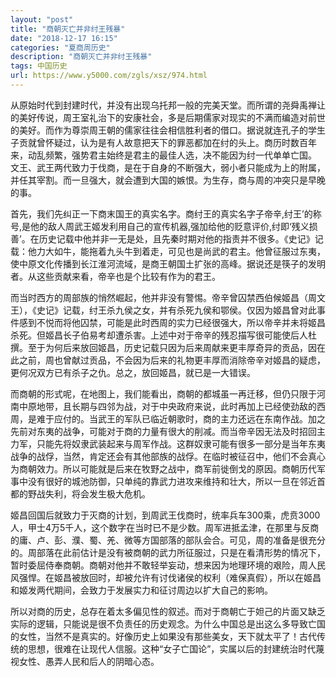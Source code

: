 ```yaml
---
layout: "post"
title: "商朝灭亡并非纣王残暴"
date: "2018-12-17 16:15"
categories: "夏商周历史"
description: "商朝灭亡并非纣王残暴"
tags: 中国历史
url: https://www.y5000.com/zgls/xsz/974.html
---
```






从原始时代到封建时代，并没有出现乌托邦一般的完美天堂。而所谓的尧舜禹禅让的美好传说，周王室礼治下的安康社会，多是后期儒家对现实的不满而编造对前世的美好。而作为尊崇周王朝的儒家往往会相信胜利者的借口。据说就连孔子的学生子贡就曾怀疑过，认为是有人故意把天下的罪恶都加在纣的头上。商历时数百年来，动乱频繁，强势君主始终是君主的最佳人选，决不能因为纣一代单单亡国。
文王、武王两代致力于伐商，是在于自身的不断强大，弱小者只能成为上的附属，并任其宰割。而一旦强大，就会遭到大国的嫉恨。为生存，商与周的冲突只是早晚的事。

首先，我们先纠正一下商末国王的真实名字。商纣王的真实名字子帝辛,纣王’的称号,是他的敌人周武王姬发利用自己的宣传机器,强加给他的贬意评价,纣即‘残义损善’。在历史记载中他并非一无是处，且先秦时期对他的指责并不很多。《史记》记载：他力大如牛，能拖着九头牛到着走，可见也是尚武的君主。他曾征服过东夷，使中原文化传播到长江淮河流域，是商王朝国土扩张的高峰。据说还是筷子的发明者。从这些贡献来看，帝辛也是个比较有作为的君王。

而当时西方的周部族的悄然崛起，他并非没有警惕。帝辛曾囚禁西伯候姬昌（周文王），《史记》记载，纣王杀九侯之女，并有杀死九侯和鄂侯。仅因为姬昌曾对此事件感到不悦而将他囚禁，可能是此时西周的实力已经很强大，所以帝辛并未将姬昌杀死。但姬昌长子伯易考却遭杀害。上述中对于帝辛的残忍描写很可能使后人杜撰。至于为何后来放回姬昌，历史记载只因为后来周献来更丰厚奇异的贡品，因在此之前，周也曾献过贡品，不会因为后来的礼物更丰厚而消除帝辛对姬昌的疑虑，更何况双方已有杀子之仇。总之，放回姬昌，就已是一大错误。

而商朝的形式呢，在地图上，我们能看出，商朝的都城虽一再迁移，但仍只限于河南中原地带，且长期与四邻为战，对于中央政府来说，此时再加上已经使劲敌的西周，是难于应付的。当武王的军队已临近朝歌时，商的主力还远在东南作战。加之先前对东夷的战争，可能对于商的力量有很大的削减。而当帝辛因无法及时招回主力军，只能先将奴隶武装起来与周军作战。这群奴隶可能有很多一部分是当年东夷战争的战俘，当然，肯定还会有其他部族的战俘。在临时被征召中，他们不会真心为商朝效力。所以可能就是后来在牧野之战中，商军前徙倒戈的原因。商朝历代军事中没有很好的城池防御，只单纯的靠武力进攻来维持和壮大，所以一旦在邻近首都的野战失利，将会发生极大危机。

姬昌回国后就致力于灭商的计划，到周武王伐商时，统率兵车300乘，虎贲3000人，甲士4万5千人，这个数字在当时已不是少数。周军进抵孟津，在那里与反商的庸、卢、彭、濮、蜀、羌、微等方国部落的部队会合。可见，周的准备是很充分的。周部落在此前估计是没有被商朝的武力所征服过，只是在看清形势的情况下，暂时委屈侍奉商朝。商朝对他并不敢轻举妄动，想来因为地理环境的艰险，周人民风强悍。在姬昌被放回时，却被允许有讨伐诸侯的权利（难保真假），所以在姬昌和姬发两代期间，会致力于发展实力和征讨周边以扩大自己的影响。

所以对商的历史，总存在着太多偏见性的叙述。而对于商朝亡于妲己的片面又缺乏实际的逻辑，只能说是很不负责任的历史观念。为什么中国总是出这么多导致亡国的女性，当然不是真实的。好像历史上如果没有那些美女，天下就太平了！古代传统的思想，很难在让现代人信服。这种“女子亡国论”，实属以后的封建统治时代蔑视女性、愚弄人民和后人的阴暗心态。
